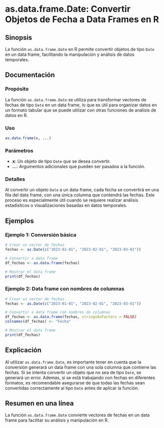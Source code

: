 <!--
Meta Description: # as.data.frame.Date: Convertir Objetos de Fecha a Data Frames en R ## Sinopsis La función `as.data.frame.Date` en R permite convertir objetos de tipo...
Meta Keywords: data, frame, date, fechas, que
-->

# as.data.frame.Date: Convertir Objetos de Fecha a Data Frames en R

## Sinopsis
La función `as.data.frame.Date` en R permite convertir objetos de tipo `Date` en un data frame, facilitando la manipulación y análisis de datos temporales.

## Documentación
### Propósito
La función `as.data.frame.Date` se utiliza para transformar vectores de fechas de tipo `Date` en un data frame, lo que es útil para organizar datos en un formato tabular que se puede utilizar con otras funciones de análisis de datos en R.

### Uso
```R
as.data.frame(x, ...)
```

### Parámetros
- **x**: Un objeto de tipo `Date` que se desea convertir.
- **...**: Argumentos adicionales que pueden ser pasados a la función.

### Detalles
Al convertir un objeto `Date` a un data frame, cada fecha se convertirá en una fila del data frame, con una única columna que contendrá las fechas. Este proceso es especialmente útil cuando se requiere realizar análisis estadísticos o visualizaciones basadas en datos temporales.

## Ejemplos
### Ejemplo 1: Conversión básica
```R
# Crear un vector de fechas
fechas <- as.Date(c("2023-01-01", "2023-02-01", "2023-03-01"))

# Convertir a data frame
df_fechas <- as.data.frame(fechas)

# Mostrar el data frame
print(df_fechas)
```

### Ejemplo 2: Data frame con nombres de columnas
```R
# Crear un vector de fechas
fechas <- as.Date(c("2023-01-01", "2023-02-01", "2023-03-01"))

# Convertir a data frame con nombres de columnas
df_fechas <- as.data.frame(fechas, stringsAsFactors = FALSE)
colnames(df_fechas) <- "Fecha"

# Mostrar el data frame
print(df_fechas)
```

## Explicación
Al utilizar `as.data.frame.Date`, es importante tener en cuenta que la conversión generará un data frame con una sola columna que contiene las fechas. Si se intenta convertir un objeto que no sea de tipo `Date`, se generará un error. Además, si se está trabajando con fechas en diferentes formatos, es recomendable asegurarse de que todas las fechas sean convertidas correctamente al tipo `Date` antes de aplicar la función.

## Resumen en una línea
La función `as.data.frame.Date` convierte vectores de fechas en un data frame para facilitar su análisis y manipulación en R.